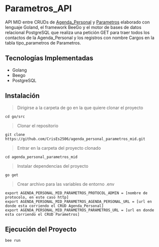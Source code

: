 # Parametros_API
API MID entre CRUDs de [Agenda_Personal](https://github.com/CrisEs2506/agenda_personal_crud) y [Parametros](https://github.com/CrisEs2506/parametros_crud) elaborado con lenguaje Goland, el framework BeeGo y el motor de bases de datos relacional PostgreSQL que realiza una petición GET para traer todos los contactos de la Agenda_Personal y los registros con nombre Cargos en la tabla tipo_parametros de Parametros.
## Tecnologías Implementadas
- Golang
- Beego
- PostgreSQL
## Instalación
> Dirigirse a la carpeta de go en la que quiere clonar el proyecto 

`cd go/src`
> Clonar el repositorio

`git clone https://github.com/CrisEs2506/agenda_personal_parametros_mid.git`
> Entrar en la carpeta del proyecto clonado

`cd agenda_personal_parametros_mid`
> Instalar dependencias del proyecto

`go get`
> Crear archivo para las variables de entorno .env
```
export AGENDA_PERSONAL_MID_PARAMETROS_PROTOCOL_ADMIN = [nombre de protocolo, en este caso http]
export AGENDA_PERSONAL_MID_PARAMETROS_AGENDA_PERSONAL_URL = [url en donde esta corriendo el CRUD Agenda_Personal]
export AGENDA_PERSONAL_MID_PARAMETROS_PARAMETROS_URL = [url en donde esta corriendo el CRUD Parametros]
```
## Ejecución del Proyecto
`bee run`